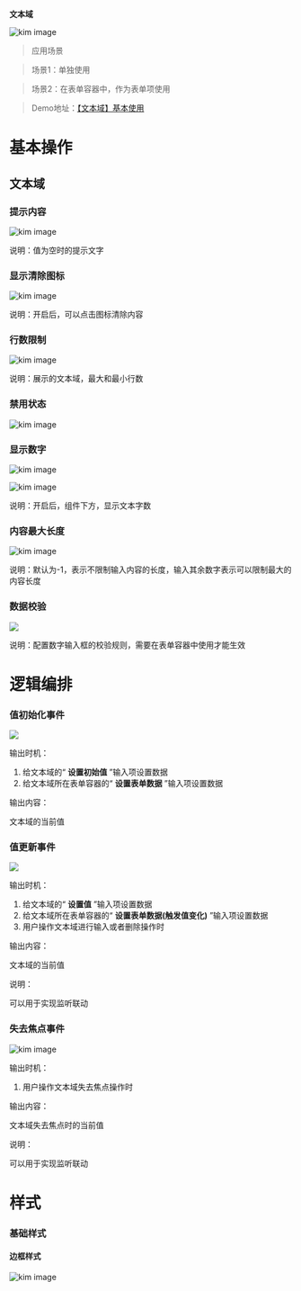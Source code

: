  **文本域** 

![kim image](text-area-imgs/out-0.png)

> 应用场景

> 场景1：单独使用

> 场景2：在表单容器中，作为表单项使用

> Demo地址：[【文本域】基本使用](https://my.mybricks.world/mybricks-pc-page/index.html?id=470849996513349)

# 基本操作

## 文本域

### 提示内容

![kim image](text-area-imgs/out-1.png)

说明：值为空时的提示文字

### 显示清除图标

![kim image](text-area-imgs/out-2.png)

说明：开启后，可以点击图标清除内容

### 行数限制

![kim image](text-area-imgs/out-3.png)

说明：展示的文本域，最大和最小行数

### 禁用状态

![kim image](text-area-imgs/out-4.png)

### 显示数字

![kim image](text-area-imgs/out-5.png)

![kim image](text-area-imgs/out-6.png)

说明：开启后，组件下方，显示文本字数

### 内容最大长度

  

![kim image](text-area-imgs/out-7.png)

说明：默认为-1，表示不限制输入内容的长度，输入其余数字表示可以限制最大的内容长度

  

### 数据校验

![](text-area-imgs/out-8.png)

说明：配置数字输入框的校验规则，需要在表单容器中使用才能生效

# 逻辑编排

### 值初始化事件

![](text-area-imgs/out-9.png)

输出时机：

1.  给文本域的“ **设置初始值** ”输入项设置数据
2.  给文本域所在表单容器的“ **设置表单数据** ”输入项设置数据

输出内容：

文本域的当前值

  

### 值更新事件

![](text-area-imgs/out-10.png)

输出时机：

1.  给文本域的“ **设置值** ”输入项设置数据
2.  给文本域所在表单容器的“ **设置表单数据(触发值变化)** ”输入项设置数据
3.  用户操作文本域进行输入或者删除操作时

输出内容：

文本域的当前值

说明：

可以用于实现监听联动

  

### 失去焦点事件

![kim image](text-area-imgs/out-11.png)

输出时机：

1.  用户操作文本域失去焦点操作时

输出内容：

文本域失去焦点时的当前值

说明：

可以用于实现监听联动

# 样式

### 基础样式

#### 边框样式

![kim image](text-area-imgs/out-12.png)